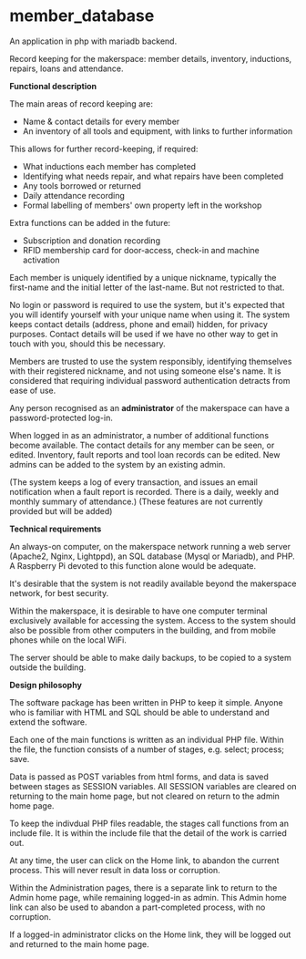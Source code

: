 # member_database
An application in php with mariadb backend. 

Record keeping for the makerspace: member details, inventory, inductions, repairs, loans and attendance.

**Functional description**

The main areas of record keeping are: 
* Name & contact details for every member
* An inventory of all tools and equipment, with links to further information

This allows for further record-keeping, if required:
* What inductions each member has completed
* Identifying what needs repair, and what repairs have been completed
* Any tools borrowed or returned
* Daily attendance recording
* Formal labelling of members' own property left in the workshop

Extra functions can be added in the future:
* Subscription and donation recording
* RFID membership card for door-access, check-in and machine activation

Each member is uniquely identified by a unique nickname, typically the first-name and the initial letter of the last-name.  But not restricted to that.  

No login or password is required to use the system, but it's expected that you will identify yourself with your unique name when using it.  The system keeps contact details (address, phone and email) hidden, for privacy purposes.  Contact details will be used if we have no other way to get in touch with you, should this be necessary.

Members are trusted to use the system responsibly, identifying themselves with their registered nickname, and not using someone else's name.  It is considered that requiring individual password authentication detracts from ease of use.

Any person recognised as an **administrator** of the makerspace can have a password-protected log-in. 

When logged in as an administrator, a number of additional functions become available.  The contact details for any member can be seen, or edited.  Inventory, fault reports and tool loan records can be edited.  New admins can be added to the system by an existing admin.

(The system keeps a log of every transaction, and issues an email notification when a fault report is recorded.  There is a daily, weekly and monthly summary of attendance.) (These features are not currently provided but will be added)

**Technical requirements**

An always-on computer, on the makerspace network running a web server (Apache2, Nginx, Lightppd), an SQL database (Mysql or Mariadb), and PHP.    A Raspberry Pi devoted to this function alone would be adequate.

It's desirable that the system is not readily available beyond the makerspace network, for best security.

Within the makerspace, it is desirable to have one computer terminal exclusively available for accessing the system.  Access to the system should also be possible from other computers in the building, and from mobile phones while on the local WiFi.

The server should be able to make daily backups, to be copied to a system outside the building.

**Design philosophy**

The software package has been written in PHP to keep it simple.  Anyone who is familiar with HTML and SQL should be able to understand and extend the software.

Each one of the main functions is written as an individual PHP file.  Within the file, the function consists of a number of stages, e.g. select; process; save.  

Data is passed as POST variables from html forms, and data is saved between stages as SESSION variables.  All SESSION variables are cleared on returning to the main home page, but not cleared on return to the admin home page.

To keep the indivdual PHP files readable, the stages call functions from an include file.  It is within the include file that the detail of the work is carried out.

At any time, the user can click on the Home link, to abandon the current process.  This will never result in data loss or corruption.

Within the Administration pages, there is a separate link to return to the Admin home page, while remaining logged-in as admin.  This Admin home link can also be used to abandon a part-completed process, with no corruption.  

If a logged-in administrator clicks on the Home link, they will be logged out and returned to the main home page.
